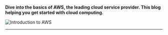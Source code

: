 **Dive into the basics of AWS, the leading cloud service provider. This blog helping you get started with cloud computing.**

![Introduction to AWS](https://medium.com/@Vaibhavihole31/introduction-to-aws-0aee1dbe0a41)

---